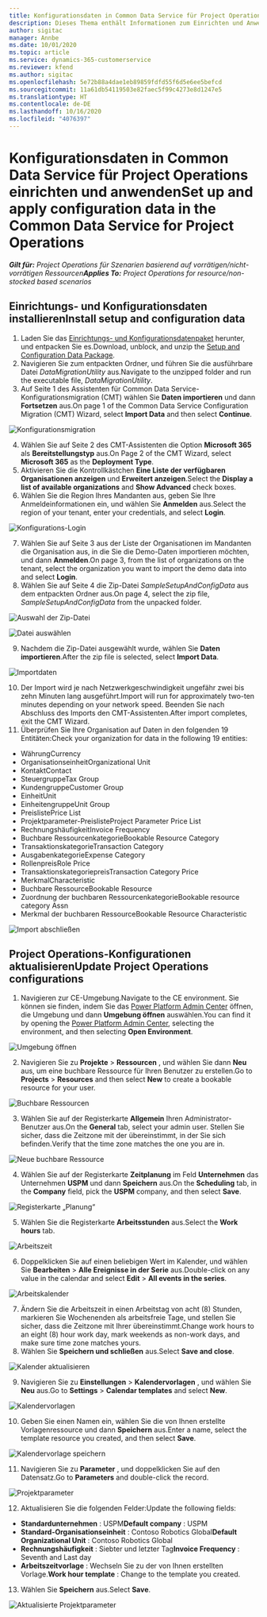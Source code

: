 ```yaml
---
title: Konfigurationsdaten in Common Data Service für Project Operations einrichten und anwenden
description: Dieses Thema enthält Informationen zum Einrichten und Anwenden von Konfigurationsdaten in Project Operations.
author: sigitac
manager: Annbe
ms.date: 10/01/2020
ms.topic: article
ms.service: dynamics-365-customerservice
ms.reviewer: kfend
ms.author: sigitac
ms.openlocfilehash: 5e72b88a4dae1eb89859fdfd55f6d5e6ee5befcd
ms.sourcegitcommit: 11a61db54119503e82faec5f99c4273e8d1247e5
ms.translationtype: HT
ms.contentlocale: de-DE
ms.lasthandoff: 10/16/2020
ms.locfileid: "4076397"
---
```

# <a name="set-up-and-apply-configuration-data-in-the-common-data-service-for-project-operations"></a><span data-ttu-id="01b20-103">Konfigurationsdaten in Common Data Service für Project Operations einrichten und anwenden</span><span class="sxs-lookup"><span data-stu-id="01b20-103">Set up and apply configuration data in the Common Data Service for Project Operations</span></span>

<span data-ttu-id="01b20-104">_**Gilt für:** Project Operations für Szenarien basierend auf vorrätigen/nicht-vorrätigen Ressourcen_</span><span class="sxs-lookup"><span data-stu-id="01b20-104">_**Applies To:** Project Operations for resource/non-stocked based scenarios_</span></span>

## <a name="install-setup-and-configuration-data"></a><span data-ttu-id="01b20-105">Einrichtungs- und Konfigurationsdaten installieren</span><span class="sxs-lookup"><span data-stu-id="01b20-105">Install setup and configuration data</span></span>

1. <span data-ttu-id="01b20-106">Laden Sie das [Einrichtungs- und Konfigurationsdatenpaket](https://download.microsoft.com/download/1/3/4/1349369c-6209-42b7-b3b4-5be0e67cacd8/ProjOpsSampleSetupData-%20Integrated%20UR1.zip) herunter, und entpacken Sie es.</span><span class="sxs-lookup"><span data-stu-id="01b20-106">Download, unblock, and unzip the [Setup and Configuration Data Package](https://download.microsoft.com/download/1/3/4/1349369c-6209-42b7-b3b4-5be0e67cacd8/ProjOpsSampleSetupData-%20Integrated%20UR1.zip).</span></span>
2. <span data-ttu-id="01b20-107">Navigieren Sie zum entpackten Ordner, und führen Sie die ausführbare Datei *DataMigrationUtility* aus.</span><span class="sxs-lookup"><span data-stu-id="01b20-107">Navigate to the unzipped folder and run the executable file, *DataMigrationUtility*.</span></span>
3. <span data-ttu-id="01b20-108">Auf Seite 1 des Assistenten für Common Data Service-Konfigurationsmigration (CMT) wählen Sie **Daten importieren** und dann **Fortsetzen** aus.</span><span class="sxs-lookup"><span data-stu-id="01b20-108">On page 1 of the Common Data Service Configuration Migration (CMT) Wizard, select **Import Data** and then select **Continue**.</span></span>

![Konfigurationsmigration](./media/1ConfigurationMigration.png)

4. <span data-ttu-id="01b20-110">Wählen Sie auf Seite 2 des CMT-Assistenten die Option **Microsoft 365** als **Bereitstellungstyp** aus.</span><span class="sxs-lookup"><span data-stu-id="01b20-110">On Page 2 of the CMT Wizard, select **Microsoft 365** as the **Deployment Type**.</span></span>
5. <span data-ttu-id="01b20-111">Aktivieren Sie die Kontrollkästchen **Eine Liste der verfügbaren Organisationen anzeigen** und **Erweitert anzeigen**.</span><span class="sxs-lookup"><span data-stu-id="01b20-111">Select the **Display a list of available organizations** and **Show Advanced** check boxes.</span></span>
6. <span data-ttu-id="01b20-112">Wählen Sie die Region Ihres Mandanten aus, geben Sie Ihre Anmeldeinformationen ein, und wählen Sie **Anmelden** aus.</span><span class="sxs-lookup"><span data-stu-id="01b20-112">Select the region of your tenant, enter your credentials, and select **Login**.</span></span>

![Konfigurations-Login](./media/2ConfigurationSignin.png)

7. <span data-ttu-id="01b20-114">Wählen Sie auf Seite 3 aus der Liste der Organisationen im Mandanten die Organisation aus, in die Sie die Demo-Daten importieren möchten, und dann **Anmelden**.</span><span class="sxs-lookup"><span data-stu-id="01b20-114">On page 3, from the list of organizations on the tenant, select the organization you want to import the demo data into and select **Login**.</span></span>
8. <span data-ttu-id="01b20-115">Wählen Sie auf Seite 4 die Zip-Datei *SampleSetupAndConfigData* aus dem entpackten Ordner aus.</span><span class="sxs-lookup"><span data-stu-id="01b20-115">On page 4, select the zip file, *SampleSetupAndConfigData* from the unpacked folder.</span></span>

![Auswahl der Zip-Datei](./media/3ZipFile.png)

![Datei auswählen](./media/4SelectAFile.png)

9. <span data-ttu-id="01b20-118">Nachdem die Zip-Datei ausgewählt wurde, wählen Sie **Daten importieren**.</span><span class="sxs-lookup"><span data-stu-id="01b20-118">After the zip file is selected, select **Import Data**.</span></span>

![Importdaten](./media/5ImportData.png)

10. <span data-ttu-id="01b20-120">Der Import wird je nach Netzwerkgeschwindigkeit ungefähr zwei bis zehn Minuten lang ausgeführt.</span><span class="sxs-lookup"><span data-stu-id="01b20-120">Import will run for approximately two-ten minutes depending on your network speed.</span></span> <span data-ttu-id="01b20-121">Beenden Sie nach Abschluss des Imports den CMT-Assistenten.</span><span class="sxs-lookup"><span data-stu-id="01b20-121">After import completes, exit the CMT Wizard.</span></span> 
11. <span data-ttu-id="01b20-122">Überprüfen Sie Ihre Organisation auf Daten in den folgenden 19 Entitäten:</span><span class="sxs-lookup"><span data-stu-id="01b20-122">Check your organization for data in the following 19 entities:</span></span>

  - <span data-ttu-id="01b20-123">Währung</span><span class="sxs-lookup"><span data-stu-id="01b20-123">Currency</span></span>
  - <span data-ttu-id="01b20-124">Organisationseinheit</span><span class="sxs-lookup"><span data-stu-id="01b20-124">Organizational Unit</span></span>
  - <span data-ttu-id="01b20-125">Kontakt</span><span class="sxs-lookup"><span data-stu-id="01b20-125">Contact</span></span>
  - <span data-ttu-id="01b20-126">Steuergruppe</span><span class="sxs-lookup"><span data-stu-id="01b20-126">Tax Group</span></span>
  - <span data-ttu-id="01b20-127">Kundengruppe</span><span class="sxs-lookup"><span data-stu-id="01b20-127">Customer Group</span></span>
  - <span data-ttu-id="01b20-128">Einheit</span><span class="sxs-lookup"><span data-stu-id="01b20-128">Unit</span></span>
  - <span data-ttu-id="01b20-129">Einheitengruppe</span><span class="sxs-lookup"><span data-stu-id="01b20-129">Unit Group</span></span>
  - <span data-ttu-id="01b20-130">Preisliste</span><span class="sxs-lookup"><span data-stu-id="01b20-130">Price List</span></span>
  - <span data-ttu-id="01b20-131">Projektparameter-Preisliste</span><span class="sxs-lookup"><span data-stu-id="01b20-131">Project Parameter Price List</span></span>
  - <span data-ttu-id="01b20-132">Rechnungshäufigkeit</span><span class="sxs-lookup"><span data-stu-id="01b20-132">Invoice Frequency</span></span>
  - <span data-ttu-id="01b20-133">Buchbare Ressourcenkategorie</span><span class="sxs-lookup"><span data-stu-id="01b20-133">Bookable Resource Category</span></span>
  - <span data-ttu-id="01b20-134">Transaktionskategorie</span><span class="sxs-lookup"><span data-stu-id="01b20-134">Transaction Category</span></span>
  - <span data-ttu-id="01b20-135">Ausgabenkategorie</span><span class="sxs-lookup"><span data-stu-id="01b20-135">Expense Category</span></span>
  - <span data-ttu-id="01b20-136">Rollenpreis</span><span class="sxs-lookup"><span data-stu-id="01b20-136">Role Price</span></span>
  - <span data-ttu-id="01b20-137">Transaktionskategoriepreis</span><span class="sxs-lookup"><span data-stu-id="01b20-137">Transaction Category Price</span></span>
  - <span data-ttu-id="01b20-138">Merkmal</span><span class="sxs-lookup"><span data-stu-id="01b20-138">Characteristic</span></span>
  - <span data-ttu-id="01b20-139">Buchbare Ressource</span><span class="sxs-lookup"><span data-stu-id="01b20-139">Bookable Resource</span></span>
  - <span data-ttu-id="01b20-140">Zuordnung der buchbaren Ressourcenkategorie</span><span class="sxs-lookup"><span data-stu-id="01b20-140">Bookable resource category Assn</span></span>
  - <span data-ttu-id="01b20-141">Merkmal der buchbaren Ressource</span><span class="sxs-lookup"><span data-stu-id="01b20-141">Bookable Resource Characteristic</span></span>

![Import abschließen](./media/6CompleteImport.png)

## <a name="update-project-operations-configurations"></a><span data-ttu-id="01b20-143">Project Operations-Konfigurationen aktualisieren</span><span class="sxs-lookup"><span data-stu-id="01b20-143">Update Project Operations configurations</span></span>

1. <span data-ttu-id="01b20-144">Navigieren zur CE-Umgebung.</span><span class="sxs-lookup"><span data-stu-id="01b20-144">Navigate to the CE environment.</span></span> <span data-ttu-id="01b20-145">Sie können sie finden, indem Sie das [Power Platform Admin Center](https://admin.powerplatform.microsoft.com/environments) öffnen, die Umgebung und dann **Umgebung öffnen** auswählen.</span><span class="sxs-lookup"><span data-stu-id="01b20-145">You can find it by opening the [Power Platform Admin Center](https://admin.powerplatform.microsoft.com/environments), selecting the environment, and then selecting **Open Environment**.</span></span> 

![Umgebung öffnen](./media/7OpenEnvironment.png)

2. <span data-ttu-id="01b20-147">Navigieren Sie zu **Projekte** > **Ressourcen** , und wählen Sie dann **Neu** aus, um eine buchbare Ressource für Ihren Benutzer zu erstellen.</span><span class="sxs-lookup"><span data-stu-id="01b20-147">Go to **Projects** > **Resources** and then select **New** to create a bookable resource for your user.</span></span>

![Buchbare Ressourcen](./media/8BookableResources.png)

3. <span data-ttu-id="01b20-149">Wählen Sie auf der Registerkarte **Allgemein** Ihren Administrator-Benutzer aus.</span><span class="sxs-lookup"><span data-stu-id="01b20-149">On the **General** tab, select your admin user.</span></span> <span data-ttu-id="01b20-150">Stellen Sie sicher, dass die Zeitzone mit der übereinstimmt, in der Sie sich befinden.</span><span class="sxs-lookup"><span data-stu-id="01b20-150">Verify that the time zone matches the one you are in.</span></span> 

![Neue buchbare Ressource](./media/9NewBookableResource.png)

4. <span data-ttu-id="01b20-152">Wählen Sie auf der Registerkarte **Zeitplanung** im Feld **Unternehmen** das Unternehmen **USPM** und dann **Speichern** aus.</span><span class="sxs-lookup"><span data-stu-id="01b20-152">On the **Scheduling** tab, in the **Company** field, pick the **USPM** company, and then select **Save**.</span></span> 

![Registerkarte „Planung“](./media/10SchedulingTab.png)

5. <span data-ttu-id="01b20-154">Wählen Sie die Registerkarte **Arbeitsstunden** aus.</span><span class="sxs-lookup"><span data-stu-id="01b20-154">Select the **Work hours** tab.</span></span>  

![Arbeitszeit](./media/11WorkHours.png)

6. <span data-ttu-id="01b20-156">Doppelklicken Sie auf einen beliebigen Wert im Kalender, und wählen Sie **Bearbeiten** > **Alle Ereignisse in der Serie** aus.</span><span class="sxs-lookup"><span data-stu-id="01b20-156">Double-click on any value in the calendar and select **Edit** > **All events in the series**.</span></span> 

![Arbeitskalender](./media/12WorkCalendar.png)

7. <span data-ttu-id="01b20-158">Ändern Sie die Arbeitszeit in einen Arbeitstag von acht (8) Stunden, markieren Sie Wochenenden als arbeitsfreie Tage, und stellen Sie sicher, dass die Zeitzone mit Ihrer übereinstimmt.</span><span class="sxs-lookup"><span data-stu-id="01b20-158">Change work hours to an eight (8) hour work day, mark weekends as non-work days, and make sure time zone matches yours.</span></span> 
8. <span data-ttu-id="01b20-159">Wählen Sie **Speichern und schließen** aus.</span><span class="sxs-lookup"><span data-stu-id="01b20-159">Select **Save and close**.</span></span>

![Kalender aktualisieren](./media/13UpdateCalendar.png)

9. <span data-ttu-id="01b20-161">Navigieren Sie zu **Einstellungen** > **Kalendervorlagen** , und wählen Sie **Neu** aus.</span><span class="sxs-lookup"><span data-stu-id="01b20-161">Go to **Settings** > **Calendar templates** and select **New**.</span></span>
 
 ![Kalendervorlagen](./media/14CalendarTemplates.png)
 
 10. <span data-ttu-id="01b20-163">Geben Sie einen Namen ein, wählen Sie die von Ihnen erstellte Vorlagenressource und dann **Speichern** aus.</span><span class="sxs-lookup"><span data-stu-id="01b20-163">Enter a name, select the template resource you created, and then select **Save**.</span></span> 
 
 ![Kalendervorlage speichern](./media/15SaveCalendarTemplate.png)
 
 11. <span data-ttu-id="01b20-165">Navigieren Sie zu **Parameter** , und doppelklicken Sie auf den Datensatz.</span><span class="sxs-lookup"><span data-stu-id="01b20-165">Go to **Parameters** and double-click the record.</span></span> 
 
 ![Projektparameter](./media/16ProjectParameters.png)
 
12. <span data-ttu-id="01b20-167">Aktualisieren Sie die folgenden Felder:</span><span class="sxs-lookup"><span data-stu-id="01b20-167">Update the following fields:</span></span>

 - <span data-ttu-id="01b20-168">**Standardunternehmen** : USPM</span><span class="sxs-lookup"><span data-stu-id="01b20-168">**Default company** : USPM</span></span>
 - <span data-ttu-id="01b20-169">**Standard-Organisationseinheit** : Contoso Robotics Global</span><span class="sxs-lookup"><span data-stu-id="01b20-169">**Default Organizational Unit** : Contoso Robotics Global</span></span>
 - <span data-ttu-id="01b20-170">**Rechnungshäufigkeit** : Siebter und letzter Tag</span><span class="sxs-lookup"><span data-stu-id="01b20-170">**Invoice Frequency** : Seventh and Last day</span></span>
 - <span data-ttu-id="01b20-171">**Arbeitszeitvorlage** : Wechseln Sie zu der von Ihnen erstellten Vorlage.</span><span class="sxs-lookup"><span data-stu-id="01b20-171">**Work hour template** : Change to the template you created.</span></span>

13. <span data-ttu-id="01b20-172">Wählen Sie **Speichern** aus.</span><span class="sxs-lookup"><span data-stu-id="01b20-172">Select **Save**.</span></span> 

![Aktualisierte Projektparameter](./media/17UpdatedProjectParameters.png)
